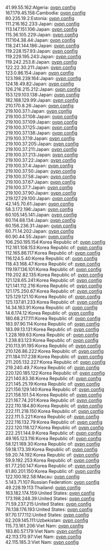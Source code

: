 41.99.55.162:Algeria: [ovpn config](vpn/41_99_55_162.ovpn)  
167.179.45.158:Cambodia: [ovpn config](vpn/167_179_45_158.ovpn)  
80.235.19.2:Estonia: [ovpn config](vpn/80_235_19_2.ovpn)  
111.216.162.233:Japan: [ovpn config](vpn/111_216_162_233.ovpn)  
113.147.151.106:Japan: [ovpn config](vpn/113_147_151_106.ovpn)  
115.36.105.229:Japan: [ovpn config](vpn/115_36_105_229.ovpn)  
117.104.38.44:Japan: [ovpn config](vpn/117_104_38_44.ovpn)  
118.241.144.186:Japan: [ovpn config](vpn/118_241_144_186.ovpn)  
119.228.157.93:Japan: [ovpn config](vpn/119_228_157_93.ovpn)  
119.229.195.243:Japan: [ovpn config](vpn/119_229_195_243.ovpn)  
119.242.253.8:Japan: [ovpn config](vpn/119_242_253_8.ovpn)  
122.22.30.211:Japan: [ovpn config](vpn/122_22_30_211.ovpn)  
123.0.86.154:Japan: [ovpn config](vpn/123_0_86_154.ovpn)  
123.198.239.164:Japan: [ovpn config](vpn/123_198_239_164.ovpn)  
124.18.49.82:Japan: [ovpn config](vpn/124_18_49_82.ovpn)  
126.216.215.212:Japan: [ovpn config](vpn/126_216_215_212.ovpn)  
153.129.103.138:Japan: [ovpn config](vpn/153_129_103_138.ovpn)  
182.168.129.99:Japan: [ovpn config](vpn/182_168_129_99.ovpn)  
210.170.8.26:Japan: [ovpn config](vpn/210_170_8_26.ovpn)  
219.100.37.1:Japan: [ovpn config](vpn/219_100_37_1.ovpn)  
219.100.37.108:Japan: [ovpn config](vpn/219_100_37_108.ovpn)  
219.100.37.109:Japan: [ovpn config](vpn/219_100_37_109.ovpn)  
219.100.37.125:Japan: [ovpn config](vpn/219_100_37_125.ovpn)  
219.100.37.138:Japan: [ovpn config](vpn/219_100_37_138.ovpn)  
219.100.37.19:Japan: [ovpn config](vpn/219_100_37_19.ovpn)  
219.100.37.205:Japan: [ovpn config](vpn/219_100_37_205.ovpn)  
219.100.37.211:Japan: [ovpn config](vpn/219_100_37_211.ovpn)  
219.100.37.213:Japan: [ovpn config](vpn/219_100_37_213.ovpn)  
219.100.37.22:Japan: [ovpn config](vpn/219_100_37_22.ovpn)  
219.100.37.4:Japan: [ovpn config](vpn/219_100_37_4.ovpn)  
219.100.37.50:Japan: [ovpn config](vpn/219_100_37_50.ovpn)  
219.100.37.58:Japan: [ovpn config](vpn/219_100_37_58.ovpn)  
219.100.37.67:Japan: [ovpn config](vpn/219_100_37_67.ovpn)  
219.100.37.7:Japan: [ovpn config](vpn/219_100_37_7.ovpn)  
219.100.37.90:Japan: [ovpn config](vpn/219_100_37_90.ovpn)  
219.127.29.100:Japan: [ovpn config](vpn/219_127_29_100.ovpn)  
42.145.70.61:Japan: [ovpn config](vpn/42_145_70_61.ovpn)  
58.3.172.196:Japan: [ovpn config](vpn/58_3_172_196.ovpn)  
60.105.145.141:Japan: [ovpn config](vpn/60_105_145_141.ovpn)  
60.114.68.134:Japan: [ovpn config](vpn/60_114_68_134.ovpn)  
60.156.236.31:Japan: [ovpn config](vpn/60_156_236_31.ovpn)  
60.71.14.202:Japan: [ovpn config](vpn/60_71_14_202.ovpn)  
60.90.44.55:Japan: [ovpn config](vpn/60_90_44_55.ovpn)  
106.250.195.154:Korea Republic of: [ovpn config](vpn/106_250_195_154.ovpn)  
112.161.108.153:Korea Republic of: [ovpn config](vpn/112_161_108_153.ovpn)  
112.165.86.117:Korea Republic of: [ovpn config](vpn/112_165_86_117.ovpn)  
116.124.5.40:Korea Republic of: [ovpn config](vpn/116_124_5_40.ovpn)  
118.43.168.47:Korea Republic of: [ovpn config](vpn/118_43_168_47.ovpn)  
119.197.136.101:Korea Republic of: [ovpn config](vpn/119_197_136_101.ovpn)  
119.202.82.135:Korea Republic of: [ovpn config](vpn/119_202_82_135.ovpn)  
121.128.65.241:Korea Republic of: [ovpn config](vpn/121_128_65_241.ovpn)  
121.141.112.216:Korea Republic of: [ovpn config](vpn/121_141_112_216.ovpn)  
121.175.250.67:Korea Republic of: [ovpn config](vpn/121_175_250_67.ovpn)  
125.129.121.10:Korea Republic of: [ovpn config](vpn/125_129_121_10.ovpn)  
125.137.81.233:Korea Republic of: [ovpn config](vpn/125_137_81_233.ovpn)  
14.34.163.91:Korea Republic of: [ovpn config](vpn/14_34_163_91.ovpn)  
14.6.174.12:Korea Republic of: [ovpn config](vpn/14_6_174_12.ovpn)  
180.68.217.111:Korea Republic of: [ovpn config](vpn/180_68_217_111.ovpn)  
183.97.90.114:Korea Republic of: [ovpn config](vpn/183_97_90_114.ovpn)  
183.99.13.131:Korea Republic of: [ovpn config](vpn/183_99_13_131.ovpn)  
1.228.169.63:Korea Republic of: [ovpn config](vpn/1_228_169_63.ovpn)  
1.238.83.123:Korea Republic of: [ovpn config](vpn/1_238_83_123.ovpn)  
210.113.91.195:Korea Republic of: [ovpn config](vpn/210_113_91_195.ovpn)  
210.126.86.222:Korea Republic of: [ovpn config](vpn/210_126_86_222.ovpn)  
211.184.117.238:Korea Republic of: [ovpn config](vpn/211_184_117_238.ovpn)  
211.205.132.227:Korea Republic of: [ovpn config](vpn/211_205_132_227.ovpn)  
219.240.49.7:Korea Republic of: [ovpn config](vpn/219_240_49_7.ovpn)  
220.120.185.122:Korea Republic of: [ovpn config](vpn/220_120_185_122.ovpn)  
221.140.83.36:Korea Republic of: [ovpn config](vpn/221_140_83_36.ovpn)  
221.145.25.19:Korea Republic of: [ovpn config](vpn/221_145_25_19.ovpn)  
221.156.129.140:Korea Republic of: [ovpn config](vpn/221_156_129_140.ovpn)  
221.158.101.54:Korea Republic of: [ovpn config](vpn/221_158_101_54.ovpn)  
221.167.74.201:Korea Republic of: [ovpn config](vpn/221_167_74_201.ovpn)  
222.110.184.80:Korea Republic of: [ovpn config](vpn/222_110_184_80.ovpn)  
222.111.218.150:Korea Republic of: [ovpn config](vpn/222_111_218_150.ovpn)  
222.111.5.221:Korea Republic of: [ovpn config](vpn/222_111_5_221.ovpn)  
222.116.132.79:Korea Republic of: [ovpn config](vpn/222_116_132_79.ovpn)  
222.120.118.127:Korea Republic of: [ovpn config](vpn/222_120_118_127.ovpn)  
222.251.144.9:Korea Republic of: [ovpn config](vpn/222_251_144_9.ovpn)  
49.165.123.116:Korea Republic of: [ovpn config](vpn/49_165_123_116.ovpn)  
58.121.169.30:Korea Republic of: [ovpn config](vpn/58_121_169_30.ovpn)  
59.18.173.39:Korea Republic of: [ovpn config](vpn/59_18_173_39.ovpn)  
59.20.74.192:Korea Republic of: [ovpn config](vpn/59_20_74_192.ovpn)  
59.9.192.253:Korea Republic of: [ovpn config](vpn/59_9_192_253.ovpn)  
61.77.250.147:Korea Republic of: [ovpn config](vpn/61_77_250_147.ovpn)  
61.80.201.150:Korea Republic of: [ovpn config](vpn/61_80_201_150.ovpn)  
122.100.162.58:Macau: [ovpn config](vpn/122_100_162_58.ovpn)  
5.143.71.107:Russian Federation: [ovpn config](vpn/5_143_71_107.ovpn)  
49.228.19.113:Thailand: [ovpn config](vpn/49_228_19_113.ovpn)  
163.182.174.159:United States: [ovpn config](vpn/163_182_174_159.ovpn)  
173.198.248.39:United States: [ovpn config](vpn/173_198_248_39.ovpn)  
71.59.237.215:United States: [ovpn config](vpn/71_59_237_215.ovpn)  
76.138.176.193:United States: [ovpn config](vpn/76_138_176_193.ovpn)  
97.70.177.112:United States: [ovpn config](vpn/97_70_177_112.ovpn)  
62.209.145.111:Uzbekistan: [ovpn config](vpn/62_209_145_111.ovpn)  
115.73.161.206:Viet Nam: [ovpn config](vpn/115_73_161_206.ovpn)  
183.80.57.179:Viet Nam: [ovpn config](vpn/183_80_57_179.ovpn)  
42.113.170.97:Viet Nam: [ovpn config](vpn/42_113_170_97.ovpn)  
42.115.185.3:Viet Nam: [ovpn config](vpn/42_115_185_3.ovpn)  

